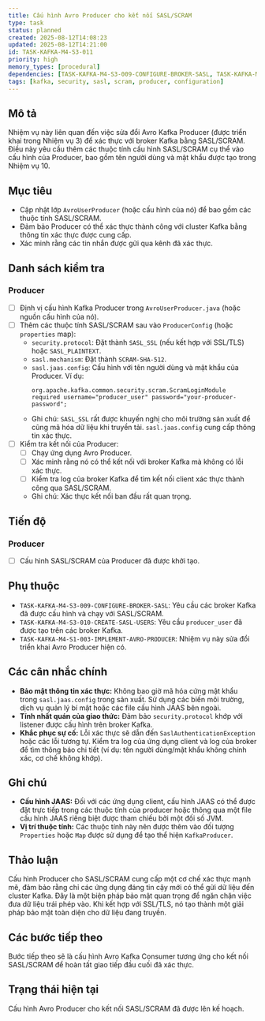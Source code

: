 ```yaml
---
title: Cấu hình Avro Producer cho kết nối SASL/SCRAM
type: task
status: planned
created: 2025-08-12T14:08:23
updated: 2025-08-12T14:21:00
id: TASK-KAFKA-M4-S3-011
priority: high
memory_types: [procedural]
dependencies: [TASK-KAFKA-M4-S3-009-CONFIGURE-BROKER-SASL, TASK-KAFKA-M4-S3-010-CREATE-SASL-USERS, TASK-KAFKA-M4-S1-003-IMPLEMENT-AVRO-PRODUCER]
tags: [kafka, security, sasl, scram, producer, configuration]
---
```


## Mô tả

Nhiệm vụ này liên quan đến việc sửa đổi Avro Kafka Producer (được triển khai trong Nhiệm vụ 3) để xác thực với broker Kafka bằng SASL/SCRAM. Điều này yêu cầu thêm các thuộc tính cấu hình SASL/SCRAM cụ thể vào cấu hình của Producer, bao gồm tên người dùng và mật khẩu được tạo trong Nhiệm vụ 10.

## Mục tiêu

*   Cập nhật lớp `AvroUserProducer` (hoặc cấu hình của nó) để bao gồm các thuộc tính SASL/SCRAM.
*   Đảm bảo Producer có thể xác thực thành công với cluster Kafka bằng thông tin xác thực được cung cấp.
*   Xác minh rằng các tin nhắn được gửi qua kênh đã xác thực.

## Danh sách kiểm tra

### Producer

- [ ] Định vị cấu hình Kafka Producer trong `AvroUserProducer.java` (hoặc nguồn cấu hình của nó).
- [ ] Thêm các thuộc tính SASL/SCRAM sau vào `ProducerConfig` (hoặc `properties` map):
    - `security.protocol`: Đặt thành `SASL_SSL` (nếu kết hợp với SSL/TLS) hoặc `SASL_PLAINTEXT`.
    - `sasl.mechanism`: Đặt thành `SCRAM-SHA-512`.
    - `sasl.jaas.config`: Cấu hình với tên người dùng và mật khẩu của Producer. Ví dụ:
        ```
        org.apache.kafka.common.security.scram.ScramLoginModule required username="producer_user" password="your-producer-password";
        ```
    - Ghi chú: `SASL_SSL` rất được khuyến nghị cho môi trường sản xuất để cũng mã hóa dữ liệu khi truyền tải. `sasl.jaas.config` cung cấp thông tin xác thực.
- [ ] Kiểm tra kết nối của Producer:
    - [ ] Chạy ứng dụng Avro Producer.
    - [ ] Xác minh rằng nó có thể kết nối với broker Kafka mà không có lỗi xác thực.
    - [ ] Kiểm tra log của broker Kafka để tìm kết nối client xác thực thành công qua SASL/SCRAM.
    - Ghi chú: Xác thực kết nối ban đầu rất quan trọng.

## Tiến độ

### Producer

- [ ] Cấu hình SASL/SCRAM của Producer đã được khởi tạo.

## Phụ thuộc

*   `TASK-KAFKA-M4-S3-009-CONFIGURE-BROKER-SASL`: Yêu cầu các broker Kafka đã được cấu hình và chạy với SASL/SCRAM.
*   `TASK-KAFKA-M4-S3-010-CREATE-SASL-USERS`: Yêu cầu `producer_user` đã được tạo trên các broker Kafka.
*   `TASK-KAFKA-M4-S1-003-IMPLEMENT-AVRO-PRODUCER`: Nhiệm vụ này sửa đổi triển khai Avro Producer hiện có.

## Các cân nhắc chính

*   **Bảo mật thông tin xác thực:** Không bao giờ mã hóa cứng mật khẩu trong `sasl.jaas.config` trong sản xuất. Sử dụng các biến môi trường, dịch vụ quản lý bí mật hoặc các file cấu hình JAAS bên ngoài.
*   **Tính nhất quán của giao thức:** Đảm bảo `security.protocol` khớp với listener được cấu hình trên broker Kafka.
*   **Khắc phục sự cố:** Lỗi xác thực sẽ dẫn đến `SaslAuthenticationException` hoặc các lỗi tương tự. Kiểm tra log của ứng dụng client và log của broker để tìm thông báo chi tiết (ví dụ: tên người dùng/mật khẩu không chính xác, cơ chế không khớp).

## Ghi chú

*   **Cấu hình JAAS:** Đối với các ứng dụng client, cấu hình JAAS có thể được đặt trực tiếp trong các thuộc tính của producer hoặc thông qua một file cấu hình JAAS riêng biệt được tham chiếu bởi một đối số JVM.
*   **Vị trí thuộc tính:** Các thuộc tính này nên được thêm vào đối tượng `Properties` hoặc `Map` được sử dụng để tạo thể hiện `KafkaProducer`.

## Thảo luận

Cấu hình Producer cho SASL/SCRAM cung cấp một cơ chế xác thực mạnh mẽ, đảm bảo rằng chỉ các ứng dụng đáng tin cậy mới có thể gửi dữ liệu đến cluster Kafka. Đây là một biện pháp bảo mật quan trọng để ngăn chặn việc đưa dữ liệu trái phép vào. Khi kết hợp với SSL/TLS, nó tạo thành một giải pháp bảo mật toàn diện cho dữ liệu đang truyền.

## Các bước tiếp theo

Bước tiếp theo sẽ là cấu hình Avro Kafka Consumer tương ứng cho kết nối SASL/SCRAM để hoàn tất giao tiếp đầu cuối đã xác thực.

## Trạng thái hiện tại

Cấu hình Avro Producer cho kết nối SASL/SCRAM đã được lên kế hoạch.